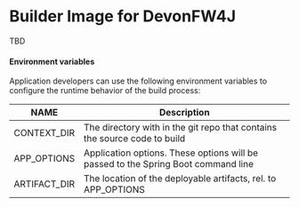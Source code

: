 # Builder Image for DevonFW4J

TBD

#### Environment variables

Application developers can use the following environment variables to configure the runtime behavior of the build process:

NAME        | Description
------------|-------------
CONTEXT_DIR | The directory with in the git repo that contains the source code to build
APP_OPTIONS | Application options. These options will be passed to the Spring Boot command line
ARTIFACT_DIR | The location of the deployable artifacts, rel. to APP_OPTIONS

